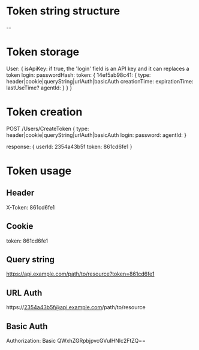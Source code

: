 
Token string structure
======================

<unique-random-id>-<token-duration>-<token-creation-timestamp>



Token storage
=============

User: {
	isApiKey: if true, the 'login' field is an API key and it can replaces a token
	login: 
	passwordHash: 
	token: {
		14ef5ab98c41: {
			type: header|cookie|queryString|urlAuth|basicAuth
			creationTime:
			expirationTime:
			lastUseTime?
			agentId:
		}
	}
}



Token creation
==============

POST /Users/CreateToken
{
	type: header|cookie|queryString|urlAuth|basicAuth
	login: 
	password: 
	agentId: 
}

response:
{
	userId: 2354a43b5f
	token: 861cd6fe1
}



Token usage
===========

Header
------

X-Token: 861cd6fe1



Cookie
------

token: 861cd6fe1



Query string
------------

https://api.example.com/path/to/resource?token=861cd6fe1



URL Auth
--------

https://2354a43b5f@api.example.com/path/to/resource



Basic Auth
----------

Authorization: Basic QWxhZGRpbjpvcGVuIHNlc2FtZQ==


